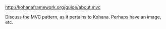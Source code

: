 <http://kohanaframework.org/guide/about.mvc>

Discuss the MVC pattern, as it pertains to Kohana.  Perhaps have an image, etc.